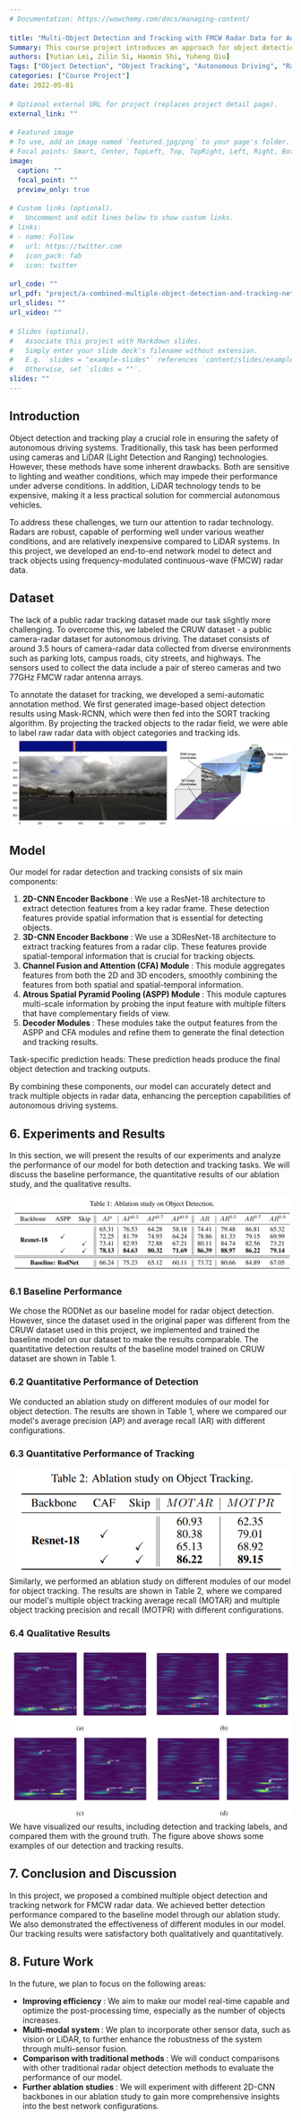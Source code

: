```yaml
---
# Documentation: https://wowchemy.com/docs/managing-content/

title: "Multi-Object Detection and Tracking with FMCW Radar Data for Autonomous Driving"
Summary: This course project introduces an approach for object detection and tracking in autonomous driving using radar data, offering a cost-effective and robust alternative to vision-based and LiDAR-based methods. The framework includes a detection branch for identifying multi-class objects from radar sequences, and a tracking branch for object tracking, further improved by a novel channel fusion attention module. To validate the method, the team labeled the CRUW dataset, yielding a ground truth for tracking. The results demonstrated that this approach achieved satisfactory detection and tracking accuracy, outperforming baseline models.
authors: [Yutian Lei, Zilin Si, Haomin Shi, Yuheng Qiu]
Tags: ["Object Detection", "Object Tracking", "Autonomous Driving", "Radar Data", "FMCW Radar", "Deep Neural Network"]
categories: ["Course Project"]
date: 2022-05-01

# Optional external URL for project (replaces project detail page).
external_link: ""

# Featured image
# To use, add an image named `featured.jpg/png` to your page's folder.
# Focal points: Smart, Center, TopLeft, Top, TopRight, Left, Right, BottomLeft, Bottom, BottomRight.
image:
  caption: ""
  focal_point: ""
  preview_only: true

# Custom links (optional).
#   Uncomment and edit lines below to show custom links.
# links:
# - name: Follow
#   url: https://twitter.com
#   icon_pack: fab
#   icon: twitter

url_code: ""
url_pdf: "project/a-combined-multiple-object-detection-and-tracking-network-on-fmcw-radar-data/report.pdf"
url_slides: ""
url_video: ""

# Slides (optional).
#   Associate this project with Markdown slides.
#   Simply enter your slide deck's filename without extension.
#   E.g. `slides = "example-slides"` references `content/slides/example-slides.md`.
#   Otherwise, set `slides = ""`.
slides: ""
---
```

## Introduction
Object detection and tracking play a crucial role in ensuring the safety of autonomous driving systems. Traditionally, this task has been performed using cameras and LiDAR (Light Detection and Ranging) technologies. However, these methods have some inherent drawbacks. Both are sensitive to lighting and weather conditions, which may impede their performance under adverse conditions. In addition, LiDAR technology tends to be expensive, making it a less practical solution for commercial autonomous vehicles.

To address these challenges, we turn our attention to radar technology. Radars are robust, capable of performing well under various weather conditions, and are relatively inexpensive compared to LiDAR systems. In this project, we developed an end-to-end network model to detect and track objects using frequency-modulated continuous-wave (FMCW) radar data.

## Dataset
The lack of a public radar tracking dataset made our task slightly more challenging. To overcome this, we labeled the CRUW dataset - a public camera-radar dataset for autonomous driving. The dataset consists of around 3.5 hours of camera-radar data collected from diverse environments such as parking lots, campus roads, city streets, and highways. The sensors used to collect the data include a pair of stereo cameras and two 77GHz FMCW radar antenna arrays.

To annotate the dataset for tracking, we developed a semi-automatic annotation method. We first generated image-based object detection results using Mask-RCNN, which were then fed into the SORT tracking algorithm. By projecting the tracked objects to the radar field, we were able to label raw radar data with object categories and tracking ids.
![](projection.png)
## Model
Our model for radar detection and tracking consists of six main components:

<ol>
<li> <strong> 2D-CNN Encoder Backbone </strong>: We use a ResNet-18 architecture to extract detection features from a key radar frame. These detection features provide spatial information that is essential for detecting objects. </li>

<li> <strong> 3D-CNN Encoder Backbone </strong>: We use a 3DResNet-18 architecture to extract tracking features from a radar clip. These features provide spatial-temporal information that is crucial for tracking objects. </li>

<li> <strong> Channel Fusion and Attention (CFA) Module </strong>: This module aggregates features from both the 2D and 3D encoders, smoothly combining the features from both spatial and spatial-temporal information. </li>

<li> <strong> Atrous Spatial Pyramid Pooling (ASPP) Module </strong>: This module captures multi-scale information by probing the input feature with multiple filters that have complementary fields of view. </li>

<li> <strong> Decoder Modules </strong>: These modules take the output features from the ASPP and CFA modules and refine them to generate the final detection and tracking results. </li>

</ol>

Task-specific prediction heads: These prediction heads produce the final object detection and tracking outputs.

By combining these components, our model can accurately detect and track multiple objects in radar data, enhancing the perception capabilities of autonomous driving systems.

## 6. Experiments and Results

In this section, we will present the results of our experiments and analyze the performance of our model for both detection and tracking tasks. We will discuss the baseline performance, the quantitative results of our ablation study, and the qualitative results.

![](table1.png)
### 6.1 Baseline Performance

We chose the RODNet as our baseline model for radar object detection. However, since the dataset used in the original paper was different from the CRUW dataset used in this project, we implemented and trained the baseline model on our dataset to make the results comparable. The quantitative detection results of the baseline model trained on CRUW dataset are shown in Table 1.

### 6.2 Quantitative Performance of Detection

We conducted an ablation study on different modules of our model for object detection. The results are shown in Table 1, where we compared our model's average precision (AP) and average recall (AR) with different configurations.

### 6.3 Quantitative Performance of Tracking

![](table2.png)
Similarly, we performed an ablation study on different modules of our model for object tracking. The results are shown in Table 2, where we compared our model's multiple object tracking average recall (MOTAR) and multiple object tracking precision and recall (MOTPR) with different configurations.

### 6.4 Qualitative Results
![](featured.png)
We have visualized our results, including detection and tracking labels, and compared them with the ground truth. The figure above shows some examples of our detection and tracking results.


## 7. Conclusion and Discussion

In this project, we proposed a combined multiple object detection and tracking network for FMCW radar data. We achieved better detection performance compared to the baseline model through our ablation study. We also demonstrated the effectiveness of different modules in our model. Our tracking results were satisfactory both qualitatively and quantitatively.

## 8. Future Work

In the future, we plan to focus on the following areas:

<ul>
<li> <strong> Improving efficiency </strong>: We aim to make our model real-time capable and optimize the post-processing time, especially as the number of objects increases. </li>

<li> <strong> Multi-modal system </strong>: We plan to incorporate other sensor data, such as vision or LiDAR, to further enhance the robustness of the system through multi-sensor fusion.

<li> <strong> Comparison with traditional methods </strong>: We will conduct comparisons with other traditional radar object detection methods to evaluate the performance of our model.

<li> <strong> Further ablation studies </strong>: We will experiment with different 2D-CNN backbones in our ablation study to gain more comprehensive insights into the best network configurations.

</ul>